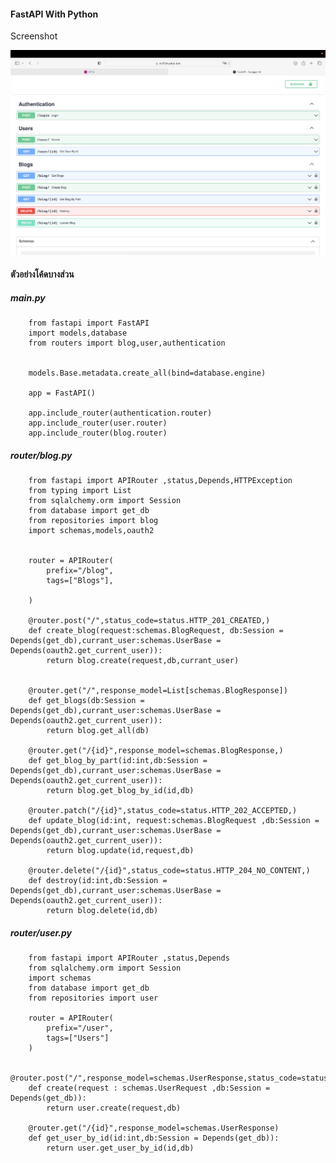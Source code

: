 #### FastAPI With Python

Screenshot

![screenshot1](https://github.com/guynpnx/fast_api_python/blob/main/images/Screenshot%202566-02-12%20at%2017.22.28.png)

#### ตัวอย่างโค้ดบางส่วน

##### main.py
        from fastapi import FastAPI
        import models,database
        from routers import blog,user,authentication


        models.Base.metadata.create_all(bind=database.engine)

        app = FastAPI()

        app.include_router(authentication.router)
        app.include_router(user.router)
        app.include_router(blog.router)

##### router/blog.py
        from fastapi import APIRouter ,status,Depends,HTTPException
        from typing import List
        from sqlalchemy.orm import Session
        from database import get_db
        from repositories import blog
        import schemas,models,oauth2


        router = APIRouter(
            prefix="/blog",
            tags=["Blogs"],

        )

        @router.post("/",status_code=status.HTTP_201_CREATED,)
        def create_blog(request:schemas.BlogRequest, db:Session = Depends(get_db),currant_user:schemas.UserBase = Depends(oauth2.get_current_user)):
            return blog.create(request,db,currant_user)


        @router.get("/",response_model=List[schemas.BlogResponse])
        def get_blogs(db:Session = Depends(get_db),currant_user:schemas.UserBase = Depends(oauth2.get_current_user)):
            return blog.get_all(db)

        @router.get("/{id}",response_model=schemas.BlogResponse,)
        def get_blog_by_part(id:int,db:Session = Depends(get_db),currant_user:schemas.UserBase = Depends(oauth2.get_current_user)):
            return blog.get_blog_by_id(id,db)

        @router.patch("/{id}",status_code=status.HTTP_202_ACCEPTED,)
        def update_blog(id:int, request:schemas.BlogRequest ,db:Session = Depends(get_db),currant_user:schemas.UserBase =               Depends(oauth2.get_current_user)):
            return blog.update(id,request,db)

        @router.delete("/{id}",status_code=status.HTTP_204_NO_CONTENT,)
        def destroy(id:int,db:Session = Depends(get_db),currant_user:schemas.UserBase = Depends(oauth2.get_current_user)):
            return blog.delete(id,db)
##### router/user.py
        from fastapi import APIRouter ,status,Depends
        from sqlalchemy.orm import Session
        import schemas 
        from database import get_db
        from repositories import user

        router = APIRouter(
            prefix="/user",
            tags=["Users"]
        )

        @router.post("/",response_model=schemas.UserResponse,status_code=status.HTTP_201_CREATED)
        def create(request : schemas.UserRequest ,db:Session = Depends(get_db)):
            return user.create(request,db)

        @router.get("/{id}",response_model=schemas.UserResponse)
        def get_user_by_id(id:int,db:Session = Depends(get_db)):
            return user.get_user_by_id(id,db)
            
